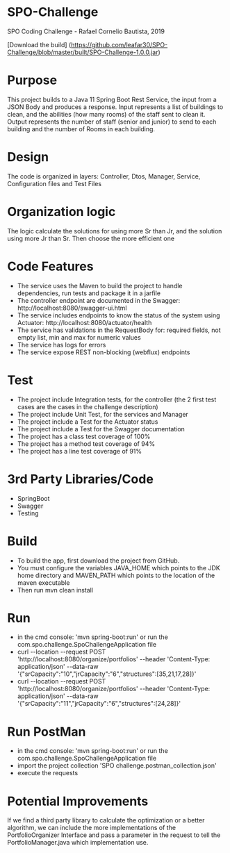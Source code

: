 # SPO-Challenge

SPO Coding Challenge - Rafael Cornelio Bautista, 2019

[Download the build] (https://github.com/leafar30/SPO-Challenge/blob/master/built/SPO-Challenge-1.0.0.jar)

# Purpose
This project builds to a Java 11 Spring Boot Rest Service, the input from a JSON Body and produces a response. Input represents a list of buildings to clean, and the abilities (how many rooms) of the staff sent to clean it. Output represents the number of staff (senior and junior) to send to each building and the number of Rooms in each building.

# Design

The code is organized in layers: Controller, Dtos, Manager, Service, Configuration files and Test Files

# Organization logic

The logic calculate the solutions for using more Sr than Jr, and the solution using more Jr than Sr. Then choose the more efficient one

# Code Features
* The service uses the Maven to build the project to handle dependencies, run tests and package it in a jarfile
* The controller endpoint are documented in the Swagger: http://localhost:8080/swagger-ui.html
* The service includes endpoints to know the status of the system using Actuator: http://localhost:8080/actuator/health
* The service has validations in the RequestBody for: required fields, not empty list, min and max for numeric values
* The service has logs for errors
* The service expose REST non-blocking (webflux) endpoints

# Test
* The project include Integration tests, for the controller (the 2 first test cases are the cases in the challenge description)
* The project include Unit Test, for the services and Manager
* The project include a Test for the Actuator status
* The project include a Test for the Swagger documentation
* The project has a class test coverage of 100%
* The project has a method test coverage of 94%
* The project has a line test coverage of 91%

# 3rd Party Libraries/Code
* SpringBoot
* Swagger
* Testing

# Build
* To build the app, first download the project from GitHub.
* You must configure the variables JAVA_HOME which points to the JDK home directory and MAVEN_PATH which points to the location of the maven executable
* Then run mvn clean install


# Run
* in the cmd console: 'mvn spring-boot:run' or run the com.spo.challenge.SpoChallengeApplication file
* curl --location --request POST 'http://localhost:8080/organize/portfolios' --header 'Content-Type: application/json' --data-raw '{"srCapacity":"10","jrCapacity":"6","structures":[35,21,17,28]}'
* curl --location --request POST 'http://localhost:8080/organize/portfolios' --header 'Content-Type: application/json' --data-raw '{"srCapacity":"11","jrCapacity":"6","structures":[24,28]}'


# Run PostMan
* in the cmd console: 'mvn spring-boot:run' or run the com.spo.challenge.SpoChallengeApplication file
* import the project collection 'SPO challenge.postman_collection.json'
* execute the requests


# Potential Improvements
If we find a third party library to calculate the optimization or a better algorithm, we can include the more implementations of the PortfolioOrganizer Interface and pass a parameter in the request to tell the PortfolioManager.java which implementation use.